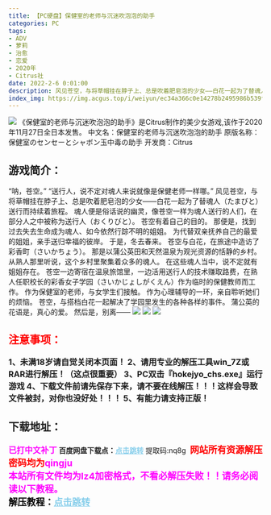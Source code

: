 ```yaml
---
title: 【PC硬盘】保健室的老师与沉迷吹泡泡的助手
categories: PC
tags:
- ADV
- 萝莉
- 治愈
- 恋爱
- 2020年
- Citrus社
date: 2022-2-6 0:01:00
description: 风见苍空，与将草帽挂在脖子上、总是吹着肥皂泡的少女——白花一起为了替魂人（たまびと）送行而持续着旅程。魂人便是俗话说的幽灵，像苍空一样为魂人送行的人们，在部分人之中被称为送行人（おくりびと）。苍空有着自己的目的。那便是，找到过去失去生命成为魂人、如今依然行踪不明的姐姐。为代替双亲抚养自己的最爱的姐姐，亲手送归幸福的彼岸。
index_img: https://img.acgus.top/i/weiyun/ec34a366c0e14278b2495986b539f522431b3f0b8f900d091f2f253fa3c2b2d455055a5b2cc0a33e21e7d26441b35a11.webp
---
```

![](https://img.acgus.top/i/weiyun/ec34a366c0e14278b2495986b539f522431b3f0b8f900d091f2f253fa3c2b2d455055a5b2cc0a33e21e7d26441b35a11.webp)
《保健室的老师与沉迷吹泡泡的助手》是Citrus制作的美少女游戏,该作于2020年11月27日全日本发售。
中文名：保健室的老师与沉迷吹泡泡的助手
原版名称：保健室のセンセーとシャボン玉中毒の助手
开发商：Citrus

## 游戏简介：
“呐，苍空。”
“送行人，说不定对魂人来说就像是保健老师一样哪。”
风见苍空，与将草帽挂在脖子上、总是吹着肥皂泡的少女——白花一起为了替魂人（たまびと）送行而持续着旅程。
魂人便是俗话说的幽灵，像苍空一样为魂人送行的人们，在部分人之中被称为送行人（おくりびと）。
苍空有着自己的目的。
那便是，找到过去失去生命成为魂人、如今依然行踪不明的姐姐。
为代替双亲抚养自己的最爱的姐姐，亲手送归幸福的彼岸。
于是，冬去春来。
苍空与白花，在旅途中造访了彩香町（さいかちょう）。
那是以蒲公英田和天然温泉为观光资源的恬静的乡村。
从熟人那里听说，这个乡村里聚集着众多的魂人。
在这些魂人当中，说不定就有姐姐存在。
苍空一边寄宿在温泉旅馆里，一边活用送行人的技术赚取路费，在熟人任职校长的彩香女子学园（さいかじょしがくえん）作为临时的保健教师而工作。
作为保健室的老师，与女学生们接触。
作为心理辅导的一环，亲自聆听她们的烦恼。
苍空，与搭档白花一起解决了学园里发生的各种各样的事件。
蒲公英的花语是，真心的爱。
然后是，别离——
![](https://img.acgus.top/i/weiyun/e36689b4ec2437a2bc2c77c920a8252cb741b14b2db94c77d3644e9babadd734136e09e02cac431e917295efd44a84e9.webp)
![](https://img.acgus.top/i/weiyun/fc804619e2f252e4f2638ffe061e13e0e5662ff28c30b9645bfefbd92fc5d44c65b0c040f568609213e6697a6650a6ec.webp)
![](https://img.acgus.top/i/weiyun/529a13e39b8aaa168310472ff30005e6332386c4bc638d7639adcf60091e839ba963cab24aea67908ac4f445c07209c3.webp)




## <font color=#FF0000 >注意事项：</font>
<font size=3><b>1、未满18岁请自觉关闭本页面！
2、请用专业的解压工具win_7Z或RAR进行解压！（这点很重要）
3、PC双击『hokejyo_chs.exe』运行游戏
4、下载文件前请先保存下来，请不要在线解压！！！这样会导致文件被封，对你也没好处！！！
5、有能力请支持正版！</b></font>

## 下载地址：
<font color=#FF00FF size=3><b>已打中文补丁</b></font>
<b>百度网盘下载点：</b><a href="https://pan.baidu.com/s/1mV3Wim2tnL9PFaBSntFCoQ?pwd=nq8g" style="color: #87CEEB;"><b>点击跳转</b></a> 提取码:nq8g
<a style="padding: 0" href="https://post.qingju.org/AD/"><img style="max-width:100%" src="https://img.acgus.top/i/2024/07/478f689b8021d8d499ab43d21acf137a.gif" alt=""></a>
<b><font color=#FF0000 size=4>网站所有资源解压密码均为</b></font><b><font color=#FF00FF size=4>qingju</font><font color=#FF0000 ></font></b><br><b><font color=#FF00FF size=4>本站所有文件均为lz4加密格式，不看必解压失败！！请务必阅读以下教程。</b></font><br><b><font color=#000 size=4>解压教程：</b><a href="https://post.qingju.org/tutorial/000/" style="color: #87CEEB;"><b>点击跳转</b></a>